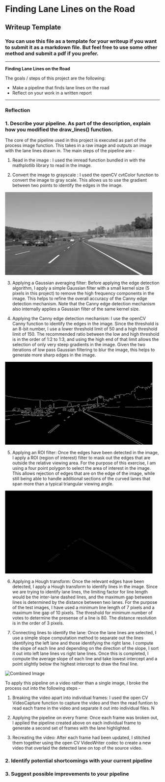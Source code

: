 # **Finding Lane Lines on the Road** 

## Writeup Template

### You can use this file as a template for your writeup if you want to submit it as a markdown file. But feel free to use some other method and submit a pdf if you prefer.

---

**Finding Lane Lines on the Road**

The goals / steps of this project are the following:
* Make a pipeline that finds lane lines on the road
* Reflect on your work in a written report


[//]: # (Image References)

[image1]: ./IntermediateImages/GraysolidWhiteCurve.jpg "Grayscale"
[image2]: ./IntermediateImages/CannysolidWhiteCurve.jpg "Canny Edge Detected Output"
[image3]: ./IntermediateImages/ROIsolidWhiteCurve.jpg "ROI filtered output"
[image4]: ./test_images_output/solidWhiteCurve.jpg "Lane Mapped Output"


---

### Reflection

### 1. Describe your pipeline. As part of the description, explain how you modified the draw_lines() function.

 The core of the pipeline used in this project is executed as part of the process image function. This takes in a raw image and outputs an image with the lane lines drawn in. The main steps of the pipeline are - 
 
 1. Read in the image : I used the imread function bundled in with the mathplotlib library to read in the image. 
 
 2. Convert the image to grayscale : I used the openCV cvtColor function to convert the image to gray scale. This allows us to use the gradient between two points to identify the edges in the image. 

<img src="IntermediateImages/GraysolidWhiteCurve.jpg" width="480" alt="Combined Image" />
 
 3. Applying a Gaussian averaging filter: Before applying the edge detection algorithm, I apply a simple Gaussian filter with a small kernel size (5 pixels in this project) to remove the high frequency components in the image. This helps to refine the overall accuracy of the Canny edge detection mechanism. Note that the Canny edge detection mechanism also internally applies a Gaussian filter of the same kernel size.
 
 4. Applying the Canny edge detection mechanism: I use the openCV Canny function to identify the edges in the image. Since the threshold is an 8-bit number, I use a lower threshold limit of 50 and a high threshold limit of 150. The recommended ratio between the low and high threshold is in the order of 1:2 to 1:3, and using the high end of that limit allows the selection of only very steep gradients in the image. Given the two iterations of low pass Gaussian filtering to blur the image, this helps to generate more sharp edges in the image.
 
 <img src="IntermediateImages/CannysolidWhiteCurve.jpg" width="480" alt="Combined Image" />


 5. Applying an ROI filter: Once the edges have been detected in the image, I apply a ROI (region of interest) filter to mask out the edges that are outside the relative viewing area. For the purpose of this exercise, I am using a four point polygon to select the area of interest in the image. This allows rejection of edges that are on the edge of the image, while still being able to handle additional sections of the curved lanes that span more than a typical triangular viewing angle. 
  
<img src="IntermediateImages/ROIsolidWhiteCurve.jpg" width="480" alt="Combined Image" />

6. Applying a Hough transform: Once the relevant edges have been detected, I apply a Hough transform to identify lines in the image. Since we are trying to identify lane lines, the limiting factor for line length would be the inter-lane dashed lines, and the maximum gap between lines is determined by the distance between two lanes. For the purpose of the test images, I have used a minimum line length of 7 pixels and a maximum line gap of 10 pixels. The threshold for minimum number of votes to determine the presense of a line is 80. The distance resolution is in the order of 3 pixels. 
 
7. Connecting lines to identify the lane: Once the lane lines are selected, I use a simple slope computation method to separate out the lines identifying the left lane and those identifying the right lane. I compute the slope of each line and depending on the direction of the slope, I sort it out into left lane lines vs right lane lines. Once this is completed, I compute the average slope of each line and take lowest intercept and a point slightly below the highest intercept to draw the final line.


<img src="IntermediateImages/solidWhiteCurve.jpg" width="480" alt="Combined Image" />

To apply this pipeline on a video rather than a single image, I broke the process out into the following steps - 

1. Breaking the video apart into individual frames: I used the open CV VideoCapture function to capture the video and then the read funtion to read each frame in the video and separate it out into individual files. N

2. Applying the pipeline on every frame: Once each frame was broken out, I applied the pipeline created above on each individual frame to generate a second set of frames with the lane highlighted.

3. Recreating the video: After each frame had been updated, I stitched them together using the open CV VideoWriter codec to create a new video that overlaid the detected lane on top of the source video. 


### 2. Identify potential shortcomings with your current pipeline




### 3. Suggest possible improvements to your pipeline

